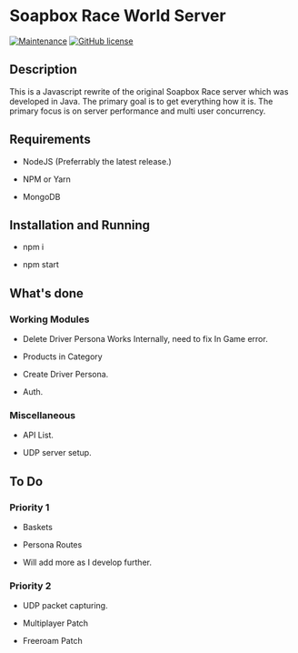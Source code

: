 # Soapbox Race World Server

[![Maintenance](https://img.shields.io/badge/Maintained%3F-yes-green.svg)](https://github.com/aadityachakravarty/sbrw-server/graphs/commit-activity) [![GitHub license](https://img.shields.io/badge/license-GPL-blue.svg)](https://github.com/aadityachakravarty/sbrw-server/blob/master/LICENSE)

## Description

This is a Javascript rewrite of the original Soapbox Race server which was developed in Java. The primary goal is to get everything how it is. The primary focus is on server performance and multi user concurrency.

## Requirements

* NodeJS (Preferrably the latest release.)

* NPM or Yarn

* MongoDB 

## Installation and Running

* npm i

* npm start

## What's done

### Working Modules

* Delete Driver Persona Works Internally, need to fix In Game error.

* Products in Category 

* Create Driver Persona.

* Auth.

### Miscellaneous

* API List.

* UDP server setup.

## To Do

### Priority 1

* Baskets

* Persona Routes

* Will add more as I develop further.

### Priority 2

* UDP packet capturing.

* Multiplayer Patch

* Freeroam Patch
